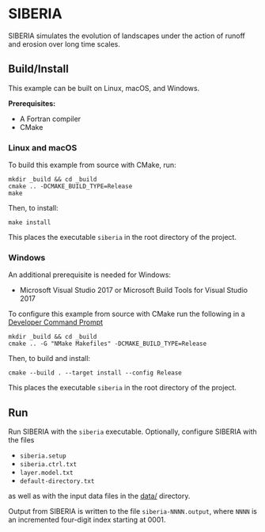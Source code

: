# SIBERIA

SIBERIA simulates the evolution of landscapes under the action of runoff and erosion over long time scales.

## Build/Install

This example can be built on Linux, macOS, and Windows.

**Prerequisites:**

* A Fortran compiler
* CMake

### Linux and macOS

To build this example from source with CMake, run:
```
mkdir _build && cd _build
cmake .. -DCMAKE_BUILD_TYPE=Release
make
```
Then, to install:
```
make install
```
This places the executable `siberia` in the root directory of the project.

### Windows

An additional prerequisite is needed for Windows:

* Microsoft Visual Studio 2017 or Microsoft Build Tools for Visual Studio 2017

To configure this example from source with CMake
run the following in a [Developer Command Prompt](https://docs.microsoft.com/en-us/dotnet/framework/tools/developer-command-prompt-for-vs)
```
mkdir _build && cd _build
cmake .. -G "NMake Makefiles" -DCMAKE_BUILD_TYPE=Release
```
Then, to build and install:
```
cmake --build . --target install --config Release
```
This places the executable `siberia` in the root directory of the project.

## Run

Run SIBERIA with the `siberia` executable.
Optionally, configure SIBERIA with the files

* `siberia.setup`
* `siberia.ctrl.txt`
* `layer.model.txt`
* `default-directory.txt`

as well as with the input data files in the [data/](./data/) directory.

Output from SIBERIA is written to the file `siberia-NNNN.output`,
where `NNNN` is an incremented four-digit index starting at 0001.
